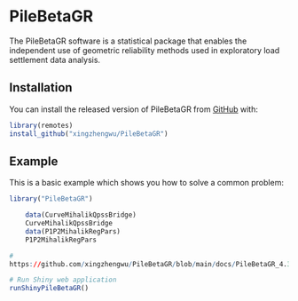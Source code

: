 
<!-- README.md is generated from README.Rmd. Please edit that file -->

# PileBetaGR

<!-- badges: start -->

<!-- badges: end -->

The PileBetaGR software is a statistical package that enables the independent use of geometric reliability methods used in exploratory load settlement data analysis.

## Installation

You can install the released version of PileBetaGR from
[GitHub](https://github.com/) with:

``` r
library(remotes)
install_github("xingzhengwu/PileBetaGR")
```

## Example

This is a basic example which shows you how to solve a common problem:


```r
library("PileBetaGR")

	data(CurveMihalikQpssBridge)
	CurveMihalikQpssBridge
	data(P1P2MihalikRegPars)
	P1P2MihalikRegPars

#
https://github.com/xingzhengwu/PileBetaGR/blob/main/docs/PileBetaGR_4.3.2.pdf

# Run Shiny web application 
runShinyPileBetaGR()
```

